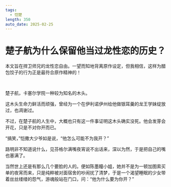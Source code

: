 ```yaml
---
tags:
  - 恺楚
length: 350
auto_date: 2025-02-25
---
```


# 楚子航为什么保留他当过龙性恋的历史？

本文旨在捍卫师兄的龙性恋自由。一望而知地背离原作设定，但我相信，这样为醋包饺子的行为正是最符合原作精神的！

<br>

楚子航，卡塞尔学院一种较为知名的木头。

这木头生命力鲜活而顽强，曾经为一个在伊利诺伊州给他做银耳羹的龙王学妹绽放过，也凋谢过。

不过，在楚子航的人生中，大概也只有这一件事证明这木头确实没死。他会发芽会开花，只是不对你开而已。

“搞笑，”恺撒大少爷如是说，“他怎么可能不为我开？”

路明非不知道说什么，见芬格尔满嘴夜宵说不出话来，深以为然，于是把自己的嘴也塞满了。

当然世上还是有那么几个要脸的人的。便如陈墨瞳小姐，她并不是为一顿加图索买单的夜宵而来，只是纯粹被对面宿舍的吵闹扰了清梦，于是一个渴望睡眠的少女带着丝丝缕缕的怨气，游魂般站在门口，问：“他为什么要为你开？”

